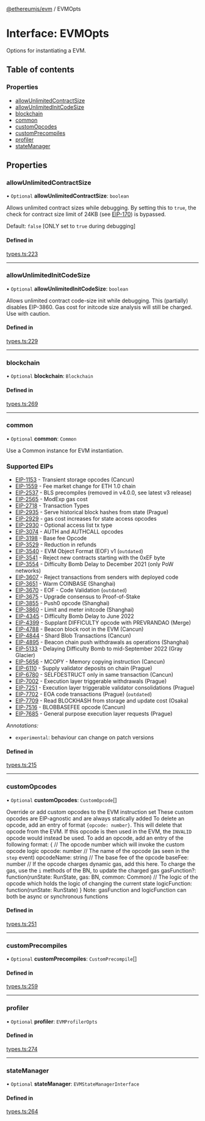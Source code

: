 [@ethereumjs/evm](../README.md) / EVMOpts

# Interface: EVMOpts

Options for instantiating a EVM.

## Table of contents

### Properties

- [allowUnlimitedContractSize](EVMOpts.md#allowunlimitedcontractsize)
- [allowUnlimitedInitCodeSize](EVMOpts.md#allowunlimitedinitcodesize)
- [blockchain](EVMOpts.md#blockchain)
- [common](EVMOpts.md#common)
- [customOpcodes](EVMOpts.md#customopcodes)
- [customPrecompiles](EVMOpts.md#customprecompiles)
- [profiler](EVMOpts.md#profiler)
- [stateManager](EVMOpts.md#statemanager)

## Properties

### allowUnlimitedContractSize

• `Optional` **allowUnlimitedContractSize**: `boolean`

Allows unlimited contract sizes while debugging. By setting this to `true`, the check for
contract size limit of 24KB (see [EIP-170](https://git.io/vxZkK)) is bypassed.

Default: `false` [ONLY set to `true` during debugging]

#### Defined in

[types.ts:223](https://github.com/ethereumjs/ethereumjs-monorepo/blob/master/packages/evm/src/types.ts#L223)

___

### allowUnlimitedInitCodeSize

• `Optional` **allowUnlimitedInitCodeSize**: `boolean`

Allows unlimited contract code-size init while debugging. This (partially) disables EIP-3860.
Gas cost for initcode size analysis will still be charged. Use with caution.

#### Defined in

[types.ts:229](https://github.com/ethereumjs/ethereumjs-monorepo/blob/master/packages/evm/src/types.ts#L229)

___

### blockchain

• `Optional` **blockchain**: `Blockchain`

#### Defined in

[types.ts:269](https://github.com/ethereumjs/ethereumjs-monorepo/blob/master/packages/evm/src/types.ts#L269)

___

### common

• `Optional` **common**: `Common`

Use a Common instance for EVM instantiation.

### Supported EIPs

- [EIP-1153](https://eips.ethereum.org/EIPS/eip-1153) - Transient storage opcodes (Cancun)
- [EIP-1559](https://eips.ethereum.org/EIPS/eip-1559) - Fee market change for ETH 1.0 chain
- [EIP-2537](https://eips.ethereum.org/EIPS/eip-2537) - BLS precompiles (removed in v4.0.0, see latest v3 release)
- [EIP-2565](https://eips.ethereum.org/EIPS/eip-2565) - ModExp gas cost
- [EIP-2718](https://eips.ethereum.org/EIPS/eip-2565) - Transaction Types
- [EIP-2935](https://eips.ethereum.org/EIPS/eip-2935) - Serve historical block hashes from state (Prague)
- [EIP-2929](https://eips.ethereum.org/EIPS/eip-2929) - gas cost increases for state access opcodes
- [EIP-2930](https://eips.ethereum.org/EIPS/eip-2930) - Optional access list tx type
- [EIP-3074](https://eips.ethereum.org/EIPS/eip-3074) - AUTH and AUTHCALL opcodes
- [EIP-3198](https://eips.ethereum.org/EIPS/eip-3198) - Base fee Opcode
- [EIP-3529](https://eips.ethereum.org/EIPS/eip-3529) - Reduction in refunds
- [EIP-3540](https://eips.ethereum.org/EIPS/eip-3541) - EVM Object Format (EOF) v1 (`outdated`)
- [EIP-3541](https://eips.ethereum.org/EIPS/eip-3541) - Reject new contracts starting with the 0xEF byte
- [EIP-3554](https://eips.ethereum.org/EIPS/eip-3554) - Difficulty Bomb Delay to December 2021 (only PoW networks)
- [EIP-3607](https://eips.ethereum.org/EIPS/eip-3607) - Reject transactions from senders with deployed code
- [EIP-3651](https://eips.ethereum.org/EIPS/eip-3651) - Warm COINBASE (Shanghai)
- [EIP-3670](https://eips.ethereum.org/EIPS/eip-3670) - EOF - Code Validation (`outdated`)
- [EIP-3675](https://eips.ethereum.org/EIPS/eip-3675) - Upgrade consensus to Proof-of-Stake
- [EIP-3855](https://eips.ethereum.org/EIPS/eip-3855) - Push0 opcode (Shanghai)
- [EIP-3860](https://eips.ethereum.org/EIPS/eip-3860) - Limit and meter initcode (Shanghai)
- [EIP-4345](https://eips.ethereum.org/EIPS/eip-4345) - Difficulty Bomb Delay to June 2022
- [EIP-4399](https://eips.ethereum.org/EIPS/eip-4399) - Supplant DIFFICULTY opcode with PREVRANDAO (Merge)
- [EIP-4788](https://eips.ethereum.org/EIPS/eip-4788) - Beacon block root in the EVM (Cancun)
- [EIP-4844](https://eips.ethereum.org/EIPS/eip-4844) - Shard Blob Transactions (Cancun)
- [EIP-4895](https://eips.ethereum.org/EIPS/eip-4895) - Beacon chain push withdrawals as operations (Shanghai)
- [EIP-5133](https://eips.ethereum.org/EIPS/eip-5133) - Delaying Difficulty Bomb to mid-September 2022 (Gray Glacier)
- [EIP-5656](https://eips.ethereum.org/EIPS/eip-5656) - MCOPY - Memory copying instruction (Cancun)
- [EIP-6110](https://eips.ethereum.org/EIPS/eip-5656) - Supply validator deposits on chain (Prague)
- [EIP-6780](https://eips.ethereum.org/EIPS/eip-6780) - SELFDESTRUCT only in same transaction (Cancun)
- [EIP-7002](https://eips.ethereum.org/EIPS/eip-7002) - Execution layer triggerable withdrawals (Prague)
- [EIP-7251](https://eips.ethereum.org/EIPS/eip-7251) - Execution layer triggerable validator consolidations (Prague)
- [EIP-7702](https://eips.ethereum.org/EIPS/eip-7702) - EOA code transactions (Prague) (`outdated`)
- [EIP-7709](https://eips.ethereum.org/EIPS/eip-7709) - Read BLOCKHASH from storage and update cost (Osaka)
- [EIP-7516](https://eips.ethereum.org/EIPS/eip-7516) - BLOBBASEFEE opcode (Cancun)
- [EIP-7685](https://eips.ethereum.org/EIPS/eip-7685) - General purpose execution layer requests (Prague)

*Annotations:*

- `experimental`: behaviour can change on patch versions

#### Defined in

[types.ts:215](https://github.com/ethereumjs/ethereumjs-monorepo/blob/master/packages/evm/src/types.ts#L215)

___

### customOpcodes

• `Optional` **customOpcodes**: `CustomOpcode`[]

Override or add custom opcodes to the EVM instruction set
These custom opcodes are EIP-agnostic and are always statically added
To delete an opcode, add an entry of format `{opcode: number}`. This will delete that opcode from the EVM.
If this opcode is then used in the EVM, the `INVALID` opcode would instead be used.
To add an opcode, add an entry of the following format:
{
   // The opcode number which will invoke the custom opcode logic
   opcode: number
   // The name of the opcode (as seen in the `step` event)
   opcodeName: string
   // The base fee of the opcode
   baseFee: number
   // If the opcode charges dynamic gas, add this here. To charge the gas, use the `i` methods of the BN, to update the charged gas
   gasFunction?: function(runState: RunState, gas: BN, common: Common)
   // The logic of the opcode which holds the logic of changing the current state
   logicFunction: function(runState: RunState)
}
Note: gasFunction and logicFunction can both be async or synchronous functions

#### Defined in

[types.ts:251](https://github.com/ethereumjs/ethereumjs-monorepo/blob/master/packages/evm/src/types.ts#L251)

___

### customPrecompiles

• `Optional` **customPrecompiles**: `CustomPrecompile`[]

#### Defined in

[types.ts:259](https://github.com/ethereumjs/ethereumjs-monorepo/blob/master/packages/evm/src/types.ts#L259)

___

### profiler

• `Optional` **profiler**: `EVMProfilerOpts`

#### Defined in

[types.ts:274](https://github.com/ethereumjs/ethereumjs-monorepo/blob/master/packages/evm/src/types.ts#L274)

___

### stateManager

• `Optional` **stateManager**: `EVMStateManagerInterface`

#### Defined in

[types.ts:264](https://github.com/ethereumjs/ethereumjs-monorepo/blob/master/packages/evm/src/types.ts#L264)
